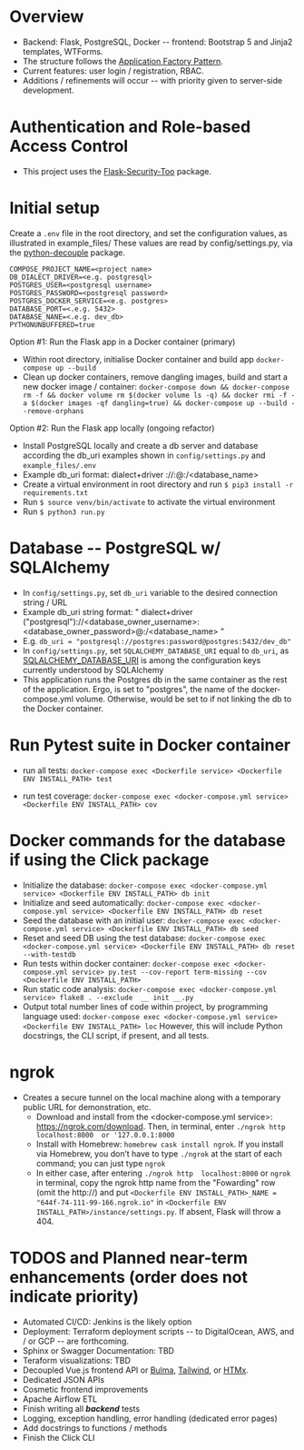 # Overview
* Backend: Flask, PostgreSQL, Docker -- frontend: Bootstrap 5 and Jinja2 templates, WTForms.
* The structure follows the [Application Factory Pattern](https://flask.palletsprojects.com/en/2.1.x/patterns/appfactories/). 
* Current features: user login / registration, RBAC.
* Additions / refinements will occur -- with priority given to server-side development.


# Authentication and Role-based Access Control 
- This project uses the [Flask-Security-Too](https://flask-security-too.readthedocs.io/en/stable/) package.

# Initial setup 
Create a `.env` file in the root directory, and set the configuration values, as illustrated in example_files/
These values are read by config/settings.py, via the [python-decouple](https://pypi.org/project/python-decouple/) package.

    COMPOSE_PROJECT_NAME=<project name>
    DB_DIALECT_DRIVER=<e.g. postgresql>
    POSTGRES_USER=<postgresql username>
    POSTGRES_PASSWORD=<postgresql password>
    POSTGRES_DOCKER_SERVICE=<e.g. postgres>
    DATABASE_PORT=<.e.g. 5432>
    DATABASE_NANE=<.e.g. dev_db>
    PYTHONUNBUFFERED=true


Option #1: Run the Flask app in a Docker container (primary)
* Within root directory, initialise Docker container and build app `docker-compose up --build` 
* Clean up docker containers, remove dangling images, build and start a new docker image / container:
`docker-compose down && docker-compose rm -f && docker volume rm $(docker volume ls -q) && docker rmi -f -a $(docker images -qf dangling=true) && docker-compose up --build --remove-orphans`

Option #2: Run the Flask app locally (ongoing refactor)
* Install PostgreSQL locally and create a db server and database according the db_uri examples shown in `config/settings.py` and `example_files/.env`
* Example db_uri format: dialect+driver <postgresql>://<postgresql username>:<postgresql password>@<hostname>:<postgres db port>/<database_name>
* Create a virtual environment in root directory and run `$ pip3 install -r requirements.txt` 
* Run `$ source venv/bin/activate` to  activate the virtual environment
* Run `$ python3 run.py`


# Database -- PostgreSQL w/ SQLAlchemy
* In `config/settings.py`, set `db_uri` variable to the desired connection string / URL
* Example db_uri string format: " dialect+driver ("postgresql")://<database_owner_username>:<database_owner_password>@<hostname>:<port>/<database_name> "
* E.g. ` db_uri = "postgresql://postgres:password@postgres:5432/dev_db" `
* In `config/settings.py`, set `SQLALCHEMY_DATABASE_URI` equal to `db_uri`, as [SQLALCHEMY_DATABASE_URI](https://flask-sqlalchemy.palletsprojects.com/en/2.x/config/) is among the configuration keys 
  currently understood by SQLAlchemy
* This application runs the Postgres db in the same container as the rest of the application. Ergo, <hostname> is set to "postgres", the name of the docker-compose.yml volume.
Otherwise, <hostname>  would be set to <localhost> if not linking the db to the Docker container.
  
# Run Pytest suite in Docker container
* run all tests:
`docker-compose exec <Dockerfile service> <Dockerfile ENV INSTALL_PATH> test`

* run test coverage:
`docker-compose exec <docker-compose.yml service> <Dockerfile ENV INSTALL_PATH> cov`

# Docker commands for the database if using the Click package
* Initialize the database: `docker-compose exec <docker-compose.yml service> <Dockerfile ENV INSTALL_PATH> db init`
* Initialize and seed automatically: `docker-compose exec <docker-compose.yml service> <Dockerfile ENV INSTALL_PATH> db reset`
* Seed the database with an initial user: `docker-compose exec <docker-compose.yml service> <Dockerfile ENV INSTALL_PATH> db seed`
* Reset and seed DB using the test database: `docker-compose exec <docker-compose.yml service> <Dockerfile ENV INSTALL_PATH> db reset --with-testdb`
* Run tests within docker container:
`docker-compose exec <docker-compose.yml service> py.test --cov-report term-missing --cov <Dockerfile ENV INSTALL_PATH>`
* Run static code analysis: 
`docker-compose exec <docker-compose.yml service> flake8 . --exclude  __ init __.py`
* Output total number lines of code within project, by programming language used: `docker-compose exec <docker-compose.yml service> <Dockerfile ENV INSTALL_PATH> loc` 
However, this will include Python docstrings, the CLI  script, if present, and all tests.


# ngrok
- Creates a secure tunnel on the local machine along with a temporary public URL for demonstration, etc. 
  * Download and install from the <docker-compose.yml service>: https://ngrok.com/download. Then, in terminal, enter `./ngrok http  localhost:8000  or '127.0.0.1:8000`
  * Install with Homebrew: `homebrew cask install ngrok`. If you install via Homebrew, you don’t have to type `./ngrok` at the start of each command; you can just type `ngrok`  
  * In either case, after entering `./ngrok http  localhost:8000` or `ngrok` in terminal, copy the ngrok http <Dockerfile ENV INSTALL_PATH> name from the "Fowarding" row (omit the http://)
    and put `<Dockerfile ENV INSTALL_PATH>_NAME = "644f-74-111-99-166.ngrok.io"` in `<Dockerfile ENV INSTALL_PATH>/instance/settings.py`. If absent, Flask will throw a 404.
 

# TODOS and Planned near-term enhancements (order does not indicate priority)
* Automated CI/CD: Jenkins is the likely option
* Deployment: Terraform deployment scripts -- to DigitalOcean, AWS, and / or GCP -- are forthcoming.
* Sphinx or Swagger Documentation: TBD
* Teraform visualizations: TBD
* Decoupled Vue.js frontend API or [Bulma](https://bulma.io/), [Tailwind](https://tailwindcss.com/), or [HTMx](https://htmx.org/).
* Dedicated JSON APIs
* Cosmetic frontend improvements
* Apache Airflow ETL 
* Finish writing all ***backend*** tests
* Logging, exception handling, error handling (dedicated error pages)
* Add docstrings to functions / methods
* Finish the Click CLI


